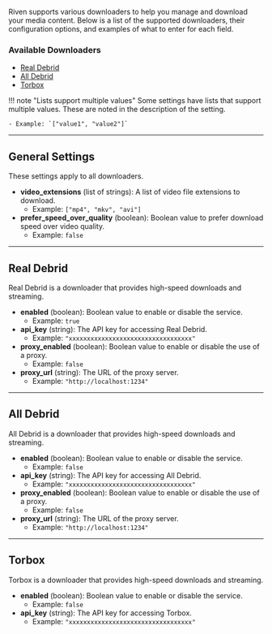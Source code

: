 Riven supports various downloaders to help you manage and download your media content. Below is a list of the supported downloaders, their configuration options, and examples of what to enter for each field.

### Available Downloaders

- [Real Debrid](#real-debrid)
- [All Debrid](#all-debrid)
- [Torbox](#torbox)

!!! note "Lists support multiple values"
    Some settings have lists that support multiple values. These are noted in the description of the setting.

    - Example: `["value1", "value2"]`

---

## **General Settings**

These settings apply to all downloaders.

- **video_extensions** (list of strings): A list of video file extensions to download.
    - Example: `["mp4", "mkv", "avi"]`
- **prefer_speed_over_quality** (boolean): Boolean value to prefer download speed over video quality.
    - Example: `false`

---

## **Real Debrid**

Real Debrid is a downloader that provides high-speed downloads and streaming.

- **enabled** (boolean): Boolean value to enable or disable the service.
    - Example: `true`
- **api_key** (string): The API key for accessing Real Debrid.
    - Example: `"xxxxxxxxxxxxxxxxxxxxxxxxxxxxxxxxxx"`
- **proxy_enabled** (boolean): Boolean value to enable or disable the use of a proxy.
    - Example: `false`
- **proxy_url** (string): The URL of the proxy server.
    - Example: `"http://localhost:1234"`

---

## **All Debrid**

All Debrid is a downloader that provides high-speed downloads and streaming.

- **enabled** (boolean): Boolean value to enable or disable the service.
    - Example: `false`
- **api_key** (string): The API key for accessing All Debrid.
    - Example: `"xxxxxxxxxxxxxxxxxxxxxxxxxxxxxxxxxx"`
- **proxy_enabled** (boolean): Boolean value to enable or disable the use of a proxy.
    - Example: `false`
- **proxy_url** (string): The URL of the proxy server.
    - Example: `"http://localhost:1234"`

---

## **Torbox**

Torbox is a downloader that provides high-speed downloads and streaming.

- **enabled** (boolean): Boolean value to enable or disable the service.
    - Example: `false`
- **api_key** (string): The API key for accessing Torbox.
    - Example: `"xxxxxxxxxxxxxxxxxxxxxxxxxxxxxxxxxx"`

